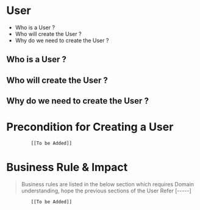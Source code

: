 # User

* Who is a User ?
* Who will create the User ?
* Why do we need to create the User ? 

## Who is a User ?

## Who will create the User ?

## Why do we need to create the User ?

# Precondition for Creating a User



             [[To be Added]]
 




# Business Rule & Impact 

> Business rules are listed in the below section which requires Domain understanding, hope the previous sections of the User Refer [-----]


             [[To be Added]]
 



